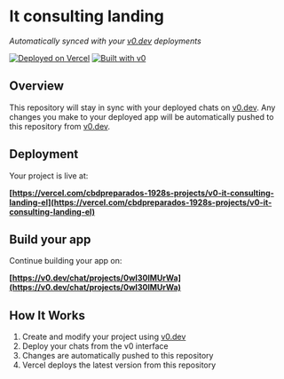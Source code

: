 # It consulting landing

*Automatically synced with your [v0.dev](https://v0.dev) deployments*

[![Deployed on Vercel](https://img.shields.io/badge/Deployed%20on-Vercel-black?style=for-the-badge&logo=vercel)](https://vercel.com/cbdpreparados-1928s-projects/v0-it-consulting-landing-el)
[![Built with v0](https://img.shields.io/badge/Built%20with-v0.dev-black?style=for-the-badge)](https://v0.dev/chat/projects/0wI30lMUrWa)

## Overview

This repository will stay in sync with your deployed chats on [v0.dev](https://v0.dev).
Any changes you make to your deployed app will be automatically pushed to this repository from [v0.dev](https://v0.dev).

## Deployment

Your project is live at:

**[https://vercel.com/cbdpreparados-1928s-projects/v0-it-consulting-landing-el](https://vercel.com/cbdpreparados-1928s-projects/v0-it-consulting-landing-el)**

## Build your app

Continue building your app on:

**[https://v0.dev/chat/projects/0wI30lMUrWa](https://v0.dev/chat/projects/0wI30lMUrWa)**

## How It Works

1. Create and modify your project using [v0.dev](https://v0.dev)
2. Deploy your chats from the v0 interface
3. Changes are automatically pushed to this repository
4. Vercel deploys the latest version from this repository